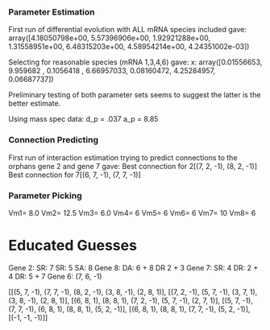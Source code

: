 ### Parameter Estimation

First run of differential evolution with ALL mRNA species included gave:
array([4.18050798e+00, 5.57396906e+00, 1.92921288e+00, 1.31558951e+00,
       6.48315203e+00, 4.58954214e+00, 4.24351002e-03])

Selecting for reasonable species (mRNA 1,3,4,6) gave: 
x: array([0.01556653, 9.959682  , 0.1056418 , 6.66957033, 0.08160472,
       4.25284957, 0.06687737])

Preliminary testing of both parameter sets seems to suggest the latter
is the better estimate.

Using mass spec data:
d_p = .037
a_p = 8.85

### Connection Predicting

First run of interaction estimation trying to predict connections to the orphans gene 2 and gene 7 gave:
Best connection for 2[(7, 2, -1), (8, 2, -1)]
Best connection for 7[(6, 7, -1), (7, 7, -1)]

### Parameter Picking

Vm1= 8.0
Vm2= 12.5
Vm3= 6.0
Vm4= 6
Vm5= 6
Vm6= 6
Vm7= 10
Vm8= 6

# Educated Guesses

Gene 2:
    SR: 7
    SR: 5
    SA: 8
Gene 8:
    DA: 6 + 8 
    DR 2 + 3
Gene 7:
    SR: 4
    DR: 2 + 4 
    DR: 5 + 7
Gene 6: 
(7, 6, -1)

[[(5, 7, -1), (7, 7, -1), (8, 2, -1), (3, 8, -1), (2, 8, 1)], 
[(7, 2, -1), (5, 7, -1), (3, 7, 1), (3, 8, -1), (2, 8, 1)], 
[(6, 8, 1), (8, 8, 1), (7, 2, -1), (5, 7, -1), (2, 7, 1)], 
[(5, 7, -1), (7, 7, -1), (6, 8, 1), (8, 8, 1), (5, 2, -1)], 
[(6, 8, 1), (8, 8, 1), (7, 7, -1), (5, 2, -1)], [(-1, -1, -1)]]
